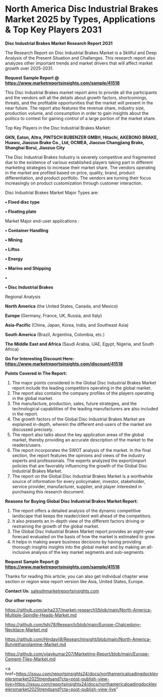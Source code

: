 # North America Disc Industrial Brakes Market 2025 by Types, Applications & Top Key Players 2031

<strong>Disc Industrial Brakes Market Research Report 2031</strong>

The Research Report on Disc Industrial Brakes Market is a Skillful and Deep Analysis of the Present Situation and Challenges. This research report also analyzes other important trends and market drivers that will affect market growth over 2025-2031.

<strong>Request Sample Report @ <a href=https://www.marketreportsinsights.com/sample/41518>https://www.marketreportsinsights.com/sample/41518</a></strong>

This Disc Industrial Brakes market report aims to provide all the participants and the vendors will all the details about growth factors, shortcomings, threats, and the profitable opportunities that the market will present in the near future. The report also features the revenue share, industry size, production volume, and consumption in order to gain insights about the politics to contest for gaining control of a large portion of the market share.

Top Key Players in the Disc Industrial Brakes Market:

<strong>GKN, Eaton, Altra, PINTSCH BUBENZER GMBH, Hitachi, AKEBONO BRAKE, Huawu, Jiaozuo Brake Co., Ltd, OCMEA, Jiaozuo Changjiang Brake, Shanghai Borui, Jiaozuo City</strong>

The Disc Industrial Brakes Industry is severely competitive and fragmented due to the existence of various established players taking part in different marketing strategies to increase their market share. The vendors operating in the market are profiled based on price, quality, brand, product differentiation, and product portfolio. The vendors are turning their focus increasingly on product customization through customer interaction.

Disc Industrial Brakes Market Major Types are:

<strong>•  Fixed disc type

•  Floating plate</strong>

Market Major end-user applications :

<strong>•  Container Handling

•  Mining

•  Liftss

•  Energy

•  Marine and Shipping

•  

•  Disc Industrial Brakes</strong>

Regional Analysis

</u><strong><b>North America</b></strong> (the United States, Canada, and Mexico)

<strong><b>Europe </b></strong>(Germany, France, UK, Russia, and Italy)

<strong><b>Asia-Pacific</b></strong> (China, Japan, Korea, India, and Southeast Asia)

<strong><b>South America</b></strong> (Brazil, Argentina, Colombia, etc.)

<strong><b>The Middle East and Africa</b></strong> (Saudi Arabia, UAE, Egypt, Nigeria, and South Africa)

<strong>Go For Interesting Discount Here: <a href=https://www.marketreportsinsights.com/discount/41518>https://www.marketreportsinsights.com/discount/41518</a></strong>

<strong>Points Covered in The Report:</strong>
<ol>
  <li>The major points considered in the Global Disc Industrial Brakes Market report include the leading competitors operating in the global market.</li>
  <li>The report also contains the company profiles of the players operating in the global market.</li>
  <li>The manufacture, production, sales, future strategies, and the technological capabilities of the leading manufacturers are also included in the report.</li>
  <li>The growth factors of the Global Disc Industrial Brakes Market are explained in-depth, wherein the different end-users of the market are discussed precisely.</li>
  <li>The report also talks about the key application areas of the global market, thereby providing an accurate description of the market to the readers/users.</li>
  <li>The report incorporates the SWOT analysis of the market. In the final section, the report features the opinions and views of the industry experts and professionals. The experts analyzed the export/import policies that are favorably influencing the growth of the Global Disc Industrial Brakes Market.</li>
  <li>The report on the Global Disc Industrial Brakes Market is a worthwhile source of information for every policymaker, investor, stakeholder, service provider, manufacturer, supplier, and player interested in purchasing this research document.</li>
</ol>
<strong>Reasons for Buying Global Disc Industrial Brakes Market Report:</strong>

<ol>
  <li>The report offers a detailed analysis of the dynamic competitive landscape that keeps the reader/client well ahead of the competitors.</li>
  <li>It also presents an in-depth view of the different factors driving or restraining the growth of the global market.</li>
  <li>The Global Disc Industrial Brakes Market report provides an eight-year forecast evaluated on the basis of how the market is estimated to grow.</li>
  <li>It helps in making aware business decisions by having providing thorough insights insights into the global market and by making an all-inclusive analysis of the key market segments and sub-segments.</li>
</ol>
<strong>Request Sample Report @ <a href=https://www.marketreportsinsights.com/sample/41518>https://www.marketreportsinsights.com/sample/41518</a></strong>


Thanks for reading this article; you can also get individual chapter wise section or region wise report version like Asia, United States, Europe.

<strong>Contact Us:</strong>
sales@marketreportsinsights.com

<strong>Our other reports:</strong>

<a href=https://github.com/arha237/market-research1/blob/main/North-America-Multiple-Spindle-Heads-Market.md>https://github.com/arha237/market-research1/blob/main/North-America-Multiple-Spindle-Heads-Market.md</a>

<a href=https://github.com/Ishi78/Research/blob/main/Europe-Chalcedony-Necklace-Market.md>https://github.com/Ishi78/Research/blob/main/Europe-Chalcedony-Necklace-Market.md</a>

<a href=https://github.com/Hindavii9/Researchinsight/blob/main/North-America-Butylethanolamine-Market.md>https://github.com/Hindavii9/Researchinsight/blob/main/North-America-Butylethanolamine-Market.md</a>

<a href=https://github.com/vijaykumar207/Marketing-Report/blob/main/Europe-Cement-Tiles-Market.md>https://github.com/vijaykumar207/Marketing-Report/blob/main/Europe-Cement-Tiles-Market.md</a>

<a href=https://issuu.com/reportsinsights24/docs/northamericaloadingdocklevelersmarket2025trendsand?cta=post-publish-view-live>https://issuu.com/reportsinsights24/docs/northamericaloadingdocklevelersmarket2025trendsand?cta=post-publish-view-live</a>"
